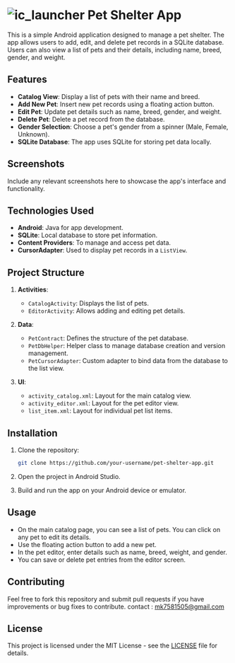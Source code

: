 # ![ic_launcher](https://github.com/user-attachments/assets/ae4c74f2-5916-4bf4-b8ab-2c81a317c98b)   Pet Shelter App

This is a simple Android application designed to manage a pet shelter. The app allows users to add, edit, and delete pet records in a SQLite database. Users can also view a list of pets and their details, including name, breed, gender, and weight.

## Features

- **Catalog View**: Display a list of pets with their name and breed.
- **Add New Pet**: Insert new pet records using a floating action button.
- **Edit Pet**: Update pet details such as name, breed, gender, and weight.
- **Delete Pet**: Delete a pet record from the database.
- **Gender Selection**: Choose a pet's gender from a spinner (Male, Female, Unknown).
- **SQLite Database**: The app uses SQLite for storing pet data locally.

## Screenshots

Include any relevant screenshots here to showcase the app's interface and functionality.

## Technologies Used

- **Android**: Java for app development.
- **SQLite**: Local database to store pet information.
- **Content Providers**: To manage and access pet data.
- **CursorAdapter**: Used to display pet records in a `ListView`.

## Project Structure

1. **Activities**:
    - `CatalogActivity`: Displays the list of pets.
    - `EditorActivity`: Allows adding and editing pet details.

2. **Data**:
    - `PetContract`: Defines the structure of the pet database.
    - `PetDbHelper`: Helper class to manage database creation and version management.
    - `PetCursorAdapter`: Custom adapter to bind data from the database to the list view.

3. **UI**:
    - `activity_catalog.xml`: Layout for the main catalog view.
    - `activity_editor.xml`: Layout for the pet editor view.
    - `list_item.xml`: Layout for individual pet list items.

## Installation

1. Clone the repository:
    ```bash
    git clone https://github.com/your-username/pet-shelter-app.git
    ```

2. Open the project in Android Studio.

3. Build and run the app on your Android device or emulator.

## Usage

- On the main catalog page, you can see a list of pets. You can click on any pet to edit its details.
- Use the floating action button to add a new pet.
- In the pet editor, enter details such as name, breed, weight, and gender.
- You can save or delete pet entries from the editor screen.

## Contributing

Feel free to fork this repository and submit pull requests if you have improvements or bug fixes to contribute.
contact : mk7581505@gmail.com

## License

This project is licensed under the MIT License - see the [LICENSE](LICENSE) file for details.

